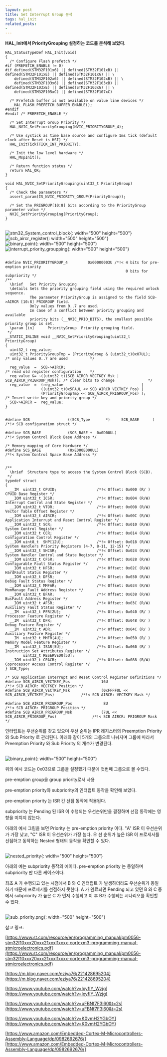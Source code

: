 ```yaml
---
layout: post
title: Set Interrupt Group 분석
tags: hal_init
related_posts:
- 
---
```


**HAL_Init에서 PriorityGrouping 설정하는 코드를 분석해 보았다.**

~~~
HAL_StatusTypeDef HAL_Init(void)
{
  /* Configure Flash prefetch */
#if (PREFETCH_ENABLE != 0)
#if defined(STM32F101x6) || defined(STM32F101xB) || defined(STM32F101xE) || defined(STM32F101xG) || \
    defined(STM32F102x6) || defined(STM32F102xB) || \
    defined(STM32F103x6) || defined(STM32F103xB) || defined(STM32F103xE) || defined(STM32F103xG) || \
    defined(STM32F105xC) || defined(STM32F107xC)

  /* Prefetch buffer is not available on value line devices */
  __HAL_FLASH_PREFETCH_BUFFER_ENABLE();
#endif
#endif /* PREFETCH_ENABLE */

  /* Set Interrupt Group Priority */
  HAL_NVIC_SetPriorityGrouping(NVIC_PRIORITYGROUP_4);

  /* Use systick as time base source and configure 1ms tick (default clock after Reset is HSI) */
  HAL_InitTick(TICK_INT_PRIORITY);

  /* Init the low level hardware */
  HAL_MspInit();

  /* Return function status */
  return HAL_OK;
}
~~~

~~~
void HAL_NVIC_SetPriorityGrouping(uint32_t PriorityGroup)
{
  /* Check the parameters */
  assert_param(IS_NVIC_PRIORITY_GROUP(PriorityGroup));
  
  /* Set the PRIGROUP[10:8] bits according to the PriorityGroup parameter value */
  NVIC_SetPriorityGrouping(PriorityGroup);
}
~~~

<br /> ![stm32_System_control_block](/assets/img/blog/stm32_System_control_block.png){: width="500" height="500"}
<br /> ![scb_aircr_register](/assets/img/blog/scb_aircr_register.png){: width="500" height="500"}
<br /> ![binary_point](/assets/img/blog/binary_point.png){: width="500" height="500"}
<br /> ![interrupt_priority_groupping](/assets/img/blog/interrupt_priority_groupping.png){: width="500" height="500"}

~~~

#define NVIC_PRIORITYGROUP_4         0x00000003U /*!< 4 bits for pre-emption priority
                                                      0 bits for subpriority */
/**
  \brief   Set Priority Grouping
  \details Sets the priority grouping field using the required unlock sequence.
           The parameter PriorityGroup is assigned to the field SCB->AIRCR [10:8] PRIGROUP field.
           Only values from 0..7 are used.
           In case of a conflict between priority grouping and available
           priority bits (__NVIC_PRIO_BITS), the smallest possible priority group is set.
  \param [in]      PriorityGroup  Priority grouping field.
 */
__STATIC_INLINE void __NVIC_SetPriorityGrouping(uint32_t PriorityGroup)
{
  uint32_t reg_value;
  uint32_t PriorityGroupTmp = (PriorityGroup & (uint32_t)0x07UL);             /* only values 0..7 are used          */

  reg_value  =  SCB->AIRCR;                                                   /* read old register configuration    */
  reg_value &= ~((uint32_t)(SCB_AIRCR_VECTKEY_Msk | SCB_AIRCR_PRIGROUP_Msk)); /* clear bits to change               */
  reg_value  =  (reg_value                                   |
                ((uint32_t)0x5FAUL << SCB_AIRCR_VECTKEY_Pos) |
                (PriorityGroupTmp << SCB_AIRCR_PRIGROUP_Pos) );               /* Insert write key and priority group */
  SCB->AIRCR =  reg_value;
}
~~~

~~~

#define SCB                 ((SCB_Type       *)     SCB_BASE      )   /*!< SCB configuration struct */

#define SCB_BASE            (SCS_BASE +  0x0D00UL)                    /*!< System Control Block Base Address */

/* Memory mapping of Core Hardware */
#define SCS_BASE            (0xE000E000UL)                            /*!< System Control Space Base Address */


/**
  \brief  Structure type to access the System Control Block (SCB).
 */
typedef struct
{
  __IM  uint32_t CPUID;                  /*!< Offset: 0x000 (R/ )  CPUID Base Register */
  __IOM uint32_t ICSR;                   /*!< Offset: 0x004 (R/W)  Interrupt Control and State Register */
  __IOM uint32_t VTOR;                   /*!< Offset: 0x008 (R/W)  Vector Table Offset Register */
  __IOM uint32_t AIRCR;                  /*!< Offset: 0x00C (R/W)  Application Interrupt and Reset Control Register */
  __IOM uint32_t SCR;                    /*!< Offset: 0x010 (R/W)  System Control Register */
  __IOM uint32_t CCR;                    /*!< Offset: 0x014 (R/W)  Configuration Control Register */
  __IOM uint8_t  SHP[12U];               /*!< Offset: 0x018 (R/W)  System Handlers Priority Registers (4-7, 8-11, 12-15) */
  __IOM uint32_t SHCSR;                  /*!< Offset: 0x024 (R/W)  System Handler Control and State Register */
  __IOM uint32_t CFSR;                   /*!< Offset: 0x028 (R/W)  Configurable Fault Status Register */
  __IOM uint32_t HFSR;                   /*!< Offset: 0x02C (R/W)  HardFault Status Register */
  __IOM uint32_t DFSR;                   /*!< Offset: 0x030 (R/W)  Debug Fault Status Register */
  __IOM uint32_t MMFAR;                  /*!< Offset: 0x034 (R/W)  MemManage Fault Address Register */
  __IOM uint32_t BFAR;                   /*!< Offset: 0x038 (R/W)  BusFault Address Register */
  __IOM uint32_t AFSR;                   /*!< Offset: 0x03C (R/W)  Auxiliary Fault Status Register */
  __IM  uint32_t PFR[2U];                /*!< Offset: 0x040 (R/ )  Processor Feature Register */
  __IM  uint32_t DFR;                    /*!< Offset: 0x048 (R/ )  Debug Feature Register */
  __IM  uint32_t ADR;                    /*!< Offset: 0x04C (R/ )  Auxiliary Feature Register */
  __IM  uint32_t MMFR[4U];               /*!< Offset: 0x050 (R/ )  Memory Model Feature Register */
  __IM  uint32_t ISAR[5U];               /*!< Offset: 0x060 (R/ )  Instruction Set Attributes Register */
        uint32_t RESERVED0[5U];
  __IOM uint32_t CPACR;                  /*!< Offset: 0x088 (R/W)  Coprocessor Access Control Register */
} SCB_Type;
~~~

~~~
/* SCB Application Interrupt and Reset Control Register Definitions */
#define SCB_AIRCR_VECTKEY_Pos              16U                                            /*!< SCB AIRCR: VECTKEY Position */
#define SCB_AIRCR_VECTKEY_Msk              (0xFFFFUL << SCB_AIRCR_VECTKEY_Pos)            /*!< SCB AIRCR: VECTKEY Mask */

#define SCB_AIRCR_PRIGROUP_Pos              8U                                            /*!< SCB AIRCR: PRIGROUP Position */
#define SCB_AIRCR_PRIGROUP_Msk             (7UL << SCB_AIRCR_PRIGROUP_Pos)                /*!< SCB AIRCR: PRIGROUP Mask */

~~~

인터럽트는 우선순위를 갖고 있으며 우선 순위는 IPR 레지스터의 Preemption Priority 와 Sub Priority 로 관리된다. 아래와 같이 5개의 그룹으로 나눠지며
그룹에 따라서 Preemption Priority 와 Sub Priority 의 개수가 변경된다.

<br /> ![binary_point](/assets/img/blog/binary_point.png){: width="500" height="500"}

위의 예시 코드는 0x03으로 그룹을 설정했기 때문에 첫번째 그룹으로 볼 수있다.

pre-emption group을 group priority로서 사용

pre-emption priority와 subpriority의 인터럽트 동작을 확인해 보았다.

pre-emption priority 는 ISR 간 선점 동작에 적용된다. 

subpriority 는 Pending 된 ISR 이 수행되는 우선순위만을 결정하며 선점 동작에는 영향을 미치지 않는다. 

아래의 예시 그림을 보면 Priority 는 pre-emption priority 이다. "A" ISR 이 우선순위가 가장 낮고, "C" ISR 이 우선순위가 가장 높다.  우
선 순위가 높은 ISR 이 프로세서를 선점하고 동작하는 Nested 형태의 동작을 확인할 수 있다.

<br /> ![nested_priority](/assets/img/blog/nested_priority.png){: width="500" height="500"}

아래의 예는 subpriority 동작의 예이다. pre-emption priority 는 동일하며 subpriority 만 다른 케이스이다. 

최초 A 가 수행되고 있는 시점에서 B 와 C 인터럽트 가 발생하더라도 우선순위가 동일하기 때문에 프로세서를 선점하지 못한다. 
A 가 완료되면 Pending 되고 있던 B 와 C 중에서 subpriority 가 높은 C 가 먼저 수행되고 이 후 B가 수행되는 시나리오를 확인할 수 있다.

<br /> ![sub_priority.png](/assets/img/blog/sub_priority.png){: width="500" height="500"}

참고 링크:

[https://www.st.com/resource/en/programming_manual/pm0056-stm32f10xxx20xxx21xxxl1xxxx-cortexm3-programming-manual-stmicroelectronics.pdf](https://www.st.com/resource/en/programming_manual/pm0056-stm32f10xxx20xxx21xxxl1xxxx-cortexm3-programming-manual-stmicroelectronics.pdf)

[https://m.blog.naver.com/eziya76/221428695204](https://m.blog.naver.com/eziya76/221428695204)

[https://www.youtube.com/watch?v=lxyfIY_Wzjg](https://www.youtube.com/watch?v=lxyfIY_Wzjg)

[https://www.youtube.com/watch?v=uFBNf7F3l60&t=2s](https://www.youtube.com/watch?v=uFBNf7F3l60&t=2s)

[https://www.youtube.com/watch?v=K0vmH2YGbOY](https://www.youtube.com/watch?v=K0vmH2YGbOY)

[https://www.amazon.com/Embedded-Cortex-M-Microcontrollers-Assembly-Language/dp/0982692676/][https://www.amazon.com/Embedded-Cortex-M-Microcontrollers-Assembly-Language/dp/0982692676/]




